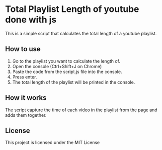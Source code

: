 # Total Playlist Length of youtube done with js

This is a simple script that calculates the total length of a youtube playlist.

## How to use

1. Go to the playlist you want to calculate the length of.
2. Open the console (Ctrl+Shift+J on Chrome)
3. Paste the code from the script.js file into the console.
4. Press enter.
5. The total length of the playlist will be printed in the console.

## How it works

The script capture the time of each video in the playlist from the page and adds them together.


## License

This project is licensed under the MIT License

